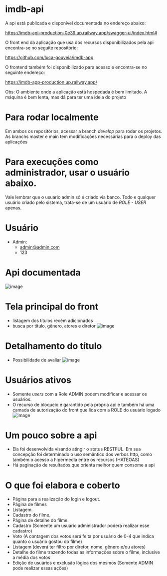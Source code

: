 # imdb-api

A api está publicada e disponível documentada no endereço abaixo:

https://imdb-api-production-0e39.up.railway.app/swagger-ui/index.html#

O front end da aplicação que usa dos recursos disponibilizados pela api encontra-se no seguite repositório:

https://github.com/luca-gouveia/imdb-app

O frontend também foi disponibilizado para acesso e encontra-se no seguinte endereço:

https://imdb-app-production.up.railway.app/

Obs: O ambiente onde a aplicação está hospedada é bem limitado. A máquina é bem lenta, mas dá para ter uma ideia do projeto

# Para rodar localmente
Em ambos os repositórios, acessar a branch *develop* para rodar os projetos. As branchs master e main tem modificações necessárias para o deploy das aplicações

# Para execuções como administrador, usar o usuário abaixo.

Vale lembrar que o usuário admin só é criado via banco. Todo e qualquer usuário criado pelo sistema, trata-se de um usuário de *ROLE - USER* apenas.
# Usuário
- Admin:
   - admin@admin.com
   - 123

# Api documentada
![image](https://github.com/luca-gouveia/imdb-api/assets/38117857/edc2ca3f-b46f-437e-8f18-1b607cc7bd24)

# Tela principal do front
- listagem dos títulos recém adicionados
- busca por título, gênero, atores e diretor
![image](https://github.com/luca-gouveia/imdb-api/assets/38117857/24e8fd8b-268e-47ee-9b0f-c73734ce0db4)

# Detalhamento do título
- Possibilidade de avaliar
![image](https://github.com/luca-gouveia/imdb-api/assets/38117857/1ce48bef-2129-4d57-a132-5ecddfb87191)

# Usuários ativos
- Somente *users* com a Role ADMIN podem modificar e acessar os usuários.
- O recurso de bloqueio é garantido pela própria api e também há uma camada de autorização do front que lida com a ROLE do usuário logado
![image](https://github.com/luca-gouveia/imdb-api/assets/38117857/7d482380-b29e-435d-b00b-e3ba98120940)

# Um pouco sobre a api
- Ela foi desenvolvida visando atingir o status RESTFUL. Em sua concepção foi determinado o uso semântico dos verbos http, como também o acesso a hipermedia entre os recursos (HATEOAS)
- Há paginação de resultados que orienta melhor quem consome a api

# O que foi elabora e coberto

- Página para a realização do login e logout.
- Página de filmes
- Listagem.
- Cadastro do filme.
- Página de detalhe do filme.
- Cadastro (Somente um usuário administrador poderá realizar esse cadastro)
- Voto (A contagem dos votos será feita por usuário de 0-4 que indica quanto o usuário gostou do filme)
- Listagem (deverá ter filtro por diretor, nome, gênero e/ou atores)
- Detalhe do filme trazendo todas as informações sobre o filme, inclusive a média dos votos
- Edição de usuários e exclusão lógica dos mesmos (Somente ADMIN pode realizar essas ações)


